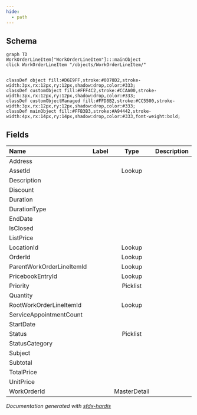 ```yaml
---
hide:
  - path
---
```



## Schema

```mermaid
graph TD
WorkOrderLineItem["WorkOrderLineItem"]:::mainObject
click WorkOrderLineItem "/objects/WorkOrderLineItem/"


classDef object fill:#D6E9FF,stroke:#0070D2,stroke-width:3px,rx:12px,ry:12px,shadow:drop,color:#333;
classDef customObject fill:#FFF4C2,stroke:#CCAA00,stroke-width:3px,rx:12px,ry:12px,shadow:drop,color:#333;
classDef customObjectManaged fill:#FFD8B2,stroke:#CC5500,stroke-width:3px,rx:12px,ry:12px,shadow:drop,color:#333;
classDef mainObject fill:#FFB3B3,stroke:#A94442,stroke-width:4px,rx:14px,ry:14px,shadow:drop,color:#333,font-weight:bold;

```


<!-- Object description -->

## Fields

| Name      | Label | Type | Description |
| :-------- | :---- | :--: | :---------- | 
| Address |  |  | <!-- --> |
| AssetId |  | Lookup | <!-- --> |
| Description |  |  | <!-- --> |
| Discount |  |  | <!-- --> |
| Duration |  |  | <!-- --> |
| DurationType |  |  | <!-- --> |
| EndDate |  |  | <!-- --> |
| IsClosed |  |  | <!-- --> |
| ListPrice |  |  | <!-- --> |
| LocationId |  | Lookup | <!-- --> |
| OrderId |  | Lookup | <!-- --> |
| ParentWorkOrderLineItemId |  | Lookup | <!-- --> |
| PricebookEntryId |  | Lookup | <!-- --> |
| Priority |  | Picklist | <!-- --> |
| Quantity |  |  | <!-- --> |
| RootWorkOrderLineItemId |  | Lookup | <!-- --> |
| ServiceAppointmentCount |  |  | <!-- --> |
| StartDate |  |  | <!-- --> |
| Status |  | Picklist | <!-- --> |
| StatusCategory |  |  | <!-- --> |
| Subject |  |  | <!-- --> |
| Subtotal |  |  | <!-- --> |
| TotalPrice |  |  | <!-- --> |
| UnitPrice |  |  | <!-- --> |
| WorkOrderId |  | MasterDetail | <!-- --> |








_Documentation generated with [sfdx-hardis](https://sfdx-hardis.cloudity.com)_
